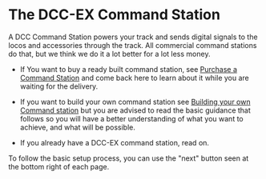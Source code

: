 # The DCC-EX Command Station

A DCC Command Station powers your track and sends digital signals to the locos and accessories through the track. All commercial command stations do that, but we think we do it a lot better for a lot less money.

- If You want to buy a ready built command station, see [Purchase a Command Station](?Purchase) and come back here to learn about it while you are waiting for the delivery.

- If you want to build your own command station see [Building your own Command station](?DIY) but you are advised to read the basic guidance that follows so you will have a better understanding of what you want to achieve, and what will be possible.

- If you already have a DCC-EX command station, read on.

To follow the basic setup process, you can use the "next" button seen at the bottom right of each page.
